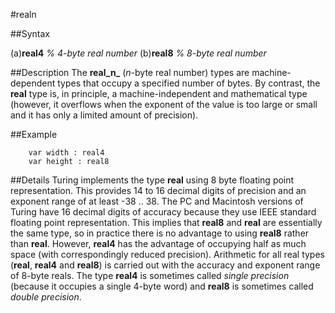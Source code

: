 
#realn

##Syntax


(a)**real4**  _% 4-byte real number_
(b)**real8**  _% 8-byte real number_




##Description
The **real_n_** (_n_-byte real number) types are machine-dependent types that occupy a specified number of bytes. By contrast, the **real** type is, in principle, a machine-independent and mathematical type (however, it overflows when the exponent of the value is too large or small and it has only a limited amount of precision).



##Example



        var width : real4
        var height : real8
##Details
Turing implements the type **real**  using 8 byte floating point representation. This provides 14 to 16 decimal digits of precision and an exponent range of at least -38 .. 38. The PC and Macintosh versions of Turing have 16 decimal digits of accuracy because they use IEEE standard floating point representation.
This implies that **real8** and **real** are essentially the same type, so in practice there is no advantage to using **real8** rather than **real**. However, **real4** has the advantage of occupying half as much space (with correspondingly reduced precision).
Arithmetic for all real types (**real**, **real4** and **real8**) is carried out with the accuracy and exponent range of 8-byte reals.
The type **real4** is sometimes called _single precision_ (because it occupies a single 4-byte word) and **real8** is sometimes called _double precision_.


